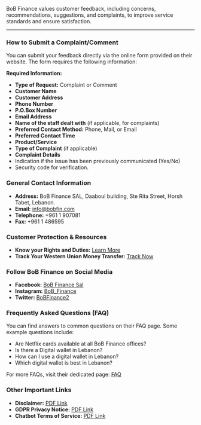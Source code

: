 BoB Finance values customer feedback, including concerns, recommendations, suggestions, and complaints, to improve service standards and ensure satisfaction.

---

### **How to Submit a Complaint/Comment**

You can submit your feedback directly via the online form provided on their website. The form requires the following information:

**Required Information:**

*   **Type of Request:** Complaint or Comment
*   **Customer Name**
*   **Customer Address**
*   **Phone Number**
*   **P.O.Box Number**
*   **Email Address**
*   **Name of the staff dealt with** (if applicable, for complaints)
*   **Preferred Contact Method:** Phone, Mail, or Email
*   **Preferred Contact Time**
*   **Product/Service**
*   **Type of Complaint** (if applicable)
*   **Complaint Details**
*   Indication if the issue has been previously communicated (Yes/No)
*   Security code for verification.

### **General Contact Information**

*   **Address:** BoB Finance SAL, Daaboul building, Ste Rita Street, Horsh Tabet, Lebanon.
*   **Email:** info@bobfin.com
*   **Telephone:** +961 1 907081
*   **Fax:** +961 1 486595

### **Customer Protection & Resources**

*   **Know your Rights and Duties:** [Learn More](https://www.bob-finance.com/Inside/RightsAndDuties)
*   **Track Your Western Union Money Transfer:** [Track Now](http://www.wu.com/LB/en/track-transfer.html)

### **Follow BoB Finance on Social Media**

*   **Facebook:** [BoB Finance Sal](https://www.facebook.com/BobFinanceSal)
*   **Instagram:** [BoB_Finance](https://www.instagram.com/BoB_Finance)
*   **Twitter:** [BoBFinance2](https://twitter.com/BoBFinance2)

### **Frequently Asked Questions (FAQ)**

You can find answers to common questions on their FAQ page. Some example questions include:

*   Are Netflix cards available at all BoB Finance offices?
*   Is there a Digital wallet in Lebanon?
*   How can I use a digital wallet in Lebanon?
*   Which digital wallet is best in Lebanon?

For more FAQs, visit their dedicated page: [FAQ](https://www.bob-finance.com/Inside/FAQ)

### **Other Important Links**

*   **Disclaimer:** [PDF Link](https://www.bob-finance.com/PDF/BoBFinanceWebsitePrivacyPolicy.pdf)
*   **GDPR Privacy Notice:** [PDF Link](https://www.bob-finance.com/PDF/BoBFinanceGDPRPolicy.pdf)
*   **Chatbot Terms of Service:** [PDF Link](https://www.bob-finance.com/PDF/BoBFinanceChatbotPlatformTermsofService.pdf)